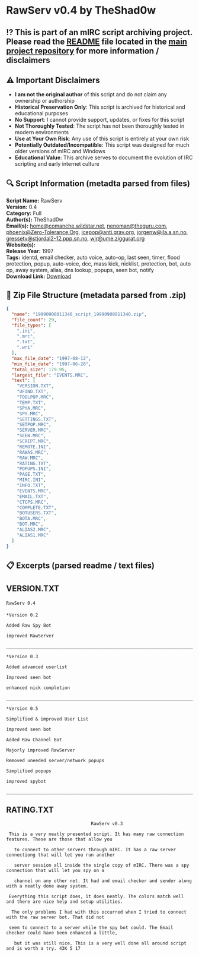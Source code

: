 # RawServ v0.4 by TheShad0w

## ⁉️ This is part of an mIRC script archiving project. Please read the [README](https://github.com/sorzkode/mirc_scripts_archive/blob/main/README.md) file located in the [main project repository](https://github.com/sorzkode/mirc_scripts_archive) for more information / disclaimers  

## ⚠️ Important Disclaimers

- **I am not the original author** of this script and do not claim any ownership or authorship
- **Historical Preservation Only**: This script is archived for historical and educational purposes
- **No Support**: I cannot provide support, updates, or fixes for this script
- **Not Thoroughly Tested**: The script has not been thoroughly tested in modern environments
- **Use at Your Own Risk**: Any use of this script is entirely at your own risk
- **Potentially Outdated/Incompatible**: This script was designed for much older versions of mIRC and Windows
- **Educational Value**: This archive serves to document the evolution of IRC scripting and early internet culture

## 🔍 Script Information (metadta parsed from files)

**Script Name:** RawServ  
**Version:** 0.4  
**Category:** Full  
**Author(s):** TheShad0w  
**Email(s):** <home@comanche.wildstar.net>, <nenoman@theguru.com>, <phoenix@Zero-Tolerance.Org>, <icepop@anti.grav.org>, <jorgenw@ila.a.sn.no>, <gressetv@stjordal2-12.ppp.sn.no>, <wjr@ume.ziggurat.org>  
**Website(s):**   
**Release Year:** 1997  
**Tags:** identd, email checker, auto voice, auto-op, last seen, timer, flood protection, popup, auto-voice, dcc, mass kick, nicklist, protection, bot, auto op, away system, alias, dns lookup, popups, seen bot, notify  
**Download Link:** [Download](https://github.com/sorzkode/mirc_scripts_archive/raw/main/hawkee.com/rawserv/rawserv.zip)  

## 📂 Zip File Structure (metadata parsed from .zip)

```json
{
  "name": "19990908011340_script_19990908011340.zip",
  "file_count": 29,
  "file_types": [
    ".ini",
    ".mrc",
    ".txt",
    ".wri"
  ],
  "max_file_date": "1997-08-12",
  "min_file_date": "1997-06-28",
  "total_size": 179.95,
  "largest_file": "EVENTS.MRC",
  "text": [
    "VERSION.TXT",
    "UFIND.TXT",
    "TOOLPOP.MRC",
    "TEMP.TXT",
    "SPYA.MRC",
    "SPY.MRC",
    "SETTINGS.TXT",
    "SETPOP.MRC",
    "SERVER.MRC",
    "SEEN.MRC",
    "SCRIPT.MRC",
    "REMOTE.INI",
    "RAWAS.MRC",
    "RAW.MRC",
    "RATING.TXT",
    "POPUPS.INI",
    "PAGE.TXT",
    "MIRC.INI",
    "INFO.TXT",
    "EVENTS.MRC",
    "EMAIL.TXT",
    "CTCPS.MRC",
    "COMPLETE.TXT",
    "BOTUSERS.TXT",
    "BOTA.MRC",
    "BOT.MRC",
    "ALIAS2.MRC",
    "ALIAS1.MRC"
  ]
}
```

## 📋 Excerpts (parsed readme / text files)

## VERSION.TXT

```text
RawServ 0.4

*Version 0.2

Added Raw Spy Bot

improved RawServer

________________________________________________________________________

*Version 0.3

Added advanced userlist

Improved seen bot 

enhanced nick completion

_________________________________________________________________________

*Version 0.5

Simplified & improved User List

improved seen bot

Added Raw Channel Bot

Majorly improved RawServer

Removed uneeded server/network popups

Simplified popups

improved spybot

_________________________________________________________________________
```

## RATING.TXT

```text
                                RawServ v0.3

 This is a very neatly presented script. It has many raw connection features. These are those that allow you

   to connect to other servers through mIRC. It has a raw server connectiong that will let you run another

   server session all inside the single copy of mIRC. There was a spy connection that will let you spy on a

   channel on any other net. It had and email checker and sender along with a neatly done away system.

 Everything this script does, it does neatly. The colors match well and there are nice help and setup utilities.

  The only problems I had with this occurred when I tried to connect with the raw server bot. That did not

 seem to connect to a server while the spy bot could. The Email checker could have been enhanced a little,

   but it was still nice. This is a very well done all around script and is worth a try. 43K 5 17


```
